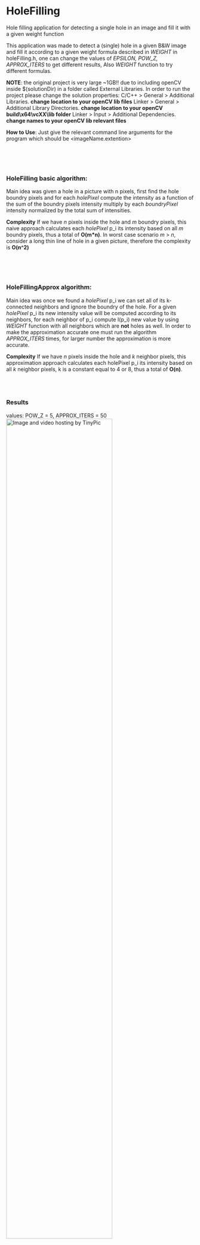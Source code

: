# HoleFilling
Hole filling application for detecting a single hole in an image and fill it with a given weight function


This application was made to detect a (single) hole in a given B&W image and fill it according to a given weight formula
described in <i>WEIGHT</i> in holeFilling.h, one can change the values of <i>EPSILON, POW_Z, APPROX_ITERS</i> to get different results,
Also <i>WEIGHT</i> function to try different formulas.


<b>NOTE</b>: the original project is very large ~1GB!! due to including openCV inside $(solutionDir) in a folder called
             External Libraries. In order to run the project please change the solution properties:
             C/C++ > General > Additional Libraries.              <b>change location to your openCV lib files</b>
             Linker > General > Additional Library Directories.   <b>change location to your openCV build\x64\vcXX\lib folder</b>
             Linker > Input > Additional Dependencies.            <b>change names to your openCV lib relevant files</b>


<b>How to Use</b>: Just give the relevant command line arguments for the program which should be <imageName.extention> <k-connection>

<br><br><br>
### HoleFilling basic algorithm:
  Main idea was given a hole in a picture with n pixels, first find the hole boundry pixels and for each <i>holePixel</i>
  compute the intensity as a function of the sum of the boundry pixels intensity multiply by each <i>boundryPixel</i> intensity
  normalized by the total sum of intensities.
  
  <b>Complexity</b>
  If we have <i>n</i> pixels inside the hole and <i>m</i> boundry pixels, this naive approach calculates each <i>holePixel</i> p_i
  its intensity based on all <i>m</i> boundry pixels, thus a total of <b>O(m*n)</b>.
  In worst case scenario <i>m</i> > <i>n</i>, consider a long thin line of hole in a given picture, therefore the complexity 
  is <b>O(n^2)</b>

<br><br><br>
### HoleFillingApprox algorithm:
  Main idea was once we found a <i>holePixel</i> p_i we can set all of its k-connected neighbors and ignore the boundry of the hole.
  For a given <i>holePixel</i> p_i its new intensity value will be computed according to its neighbors, for each neighbor of 
  p_i compute I(p_i) new value by using <i>WEIGHT</i> function with all neighbors which are <b>not</b> holes as well.
  In order to make the approximation accurate one must run the algorithm <i>APPROX_ITERS</i> times, for larger number the
  approximation is more accurate.
 
  <b>Complexity</b>
  If we have <i>n</i> pixels inside the hole and <i>k</i> neighbor pixels, this approximation approach calculates each holePixel 
  p_i its intensity based on all <i>k</i> neighbor pixels, k is a constant equal to 4 or 8, thus a total of <b>O(n)</b>.
  
<br><br>
### Results

values:
  POW_Z = 5,  APPROX_ITERS = 50
  <br>
<a href="http://tinypic.com?ref=2jamdfc" target="_blank"><img src="http://i65.tinypic.com/2jamdfc.jpg" border="0" alt="Image and video hosting by TinyPic" width="75%"></a>
<br><br>
values:
  POW_Z = 50,  APPROX_ITERS = 5
<br>
<a href="http://tinypic.com?ref=5kiyhs" target="_blank"><img src="http://i64.tinypic.com/5kiyhs.jpg" border="0" alt="Image and video hosting by TinyPic" width="75%"></a>
<br><br>
values:
  POW_Z = 10,  APPROX_ITERS = 100
<br>
<a href="http://tinypic.com?ref=24xnwaw" target="_blank"><img src="http://i64.tinypic.com/24xnwaw.jpg" border="0" alt="Image and video hosting by TinyPic" width="75%"></a>
<br><br>
values:
  POW_Z = 100,  APPROX_ITERS = 10
<br>
<a href="http://tinypic.com?ref=1231g5h" target="_blank"><img src="http://i64.tinypic.com/1231g5h.jpg" border="0" alt="Image and video hosting by TinyPic" width="75%"></a>


